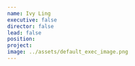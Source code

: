 ```yaml
---
name: Ivy Ling
executive: false
director: false
lead: false
position:  
project:  
image: ../assets/default_exec_image.png
---
```

